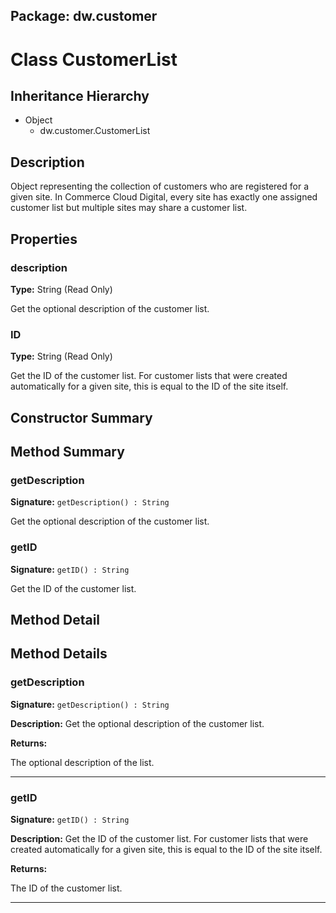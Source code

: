 ## Package: dw.customer

# Class CustomerList

## Inheritance Hierarchy

- Object
  - dw.customer.CustomerList

## Description

Object representing the collection of customers who are registered for a given site. In Commerce Cloud Digital, every site has exactly one assigned customer list but multiple sites may share a customer list.

## Properties

### description

**Type:** String (Read Only)

Get the optional description of the customer list.

### ID

**Type:** String (Read Only)

Get the ID of the customer list.  For customer lists that were created automatically
 for a given site, this is equal to the ID of the site itself.

## Constructor Summary

## Method Summary

### getDescription

**Signature:** `getDescription() : String`

Get the optional description of the customer list.

### getID

**Signature:** `getID() : String`

Get the ID of the customer list.

## Method Detail

## Method Details

### getDescription

**Signature:** `getDescription() : String`

**Description:** Get the optional description of the customer list.

**Returns:**

The optional description of the list.

---

### getID

**Signature:** `getID() : String`

**Description:** Get the ID of the customer list. For customer lists that were created automatically for a given site, this is equal to the ID of the site itself.

**Returns:**

The ID of the customer list.

---